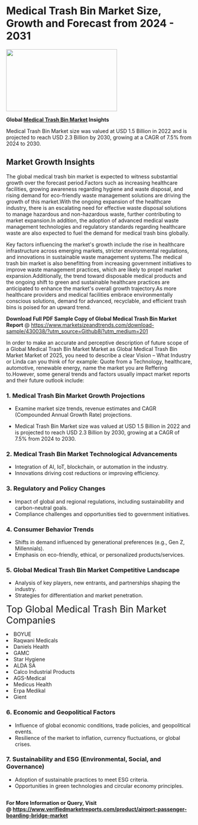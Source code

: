 <H1>Medical Trash Bin Market Size, Growth and Forecast from 2024 - 2031</H1><img class="aligncenter size-medium wp-image-584254" src="https://thirdeyenews.in/wp-content/uploads/2024/09/Global-Market-Research-300x168.jpeg" alt="" width="300" height="168" /><p><strong>Global&nbsp;<a href="https://www.marketsizeandtrends.com/download-sample/430038/?utm_source=Github8j?utm_medium=201">Medical Trash Bin Market</a> Insights</strong></p><p>Medical Trash Bin Market size was valued at USD 1.5 Billion in 2022 and is projected to reach USD 2.3 Billion by 2030, growing at a CAGR of 7.5% from 2024 to 2030.</p><p><h2>Market Growth Insights</h2> <p>The global medical trash bin market is expected to witness substantial growth over the forecast period.Factors such as increasing healthcare facilities, growing awareness regarding hygiene and waste disposal, and rising demand for eco-friendly waste management solutions are driving the growth of this market.With the ongoing expansion of the healthcare industry, there is an escalating need for effective waste disposal solutions to manage hazardous and non-hazardous waste, further contributing to market expansion.In addition, the adoption of advanced medical waste management technologies and regulatory standards regarding healthcare waste are also expected to fuel the demand for medical trash bins globally.</p> <p>Key factors influencing the market's growth include the rise in healthcare infrastructure across emerging markets, stricter environmental regulations, and innovations in sustainable waste management systems.The medical trash bin market is also benefitting from increasing government initiatives to improve waste management practices, which are likely to propel market expansion.Additionally, the trend toward disposable medical products and the ongoing shift to green and sustainable healthcare practices are anticipated to enhance the market's overall growth trajectory.As more healthcare providers and medical facilities embrace environmentally conscious solutions, demand for advanced, recyclable, and efficient trash bins is poised for an upward trend.</p> <p><span class=""><strong>Download Full PDF Sample Copy of Global Medical Trash Bin Market Report</strong> @ <a href="https://www.marketsizeandtrends.com/download-sample/430038/?utm_source=Github8j?utm_medium=201" target="_blank">https://www.marketsizeandtrends.com/download-sample/430038/?utm_source=Github8j?utm_medium=201</a></span></p><p>In order to make an accurate and perceptive description of future scope of a Global&nbsp;Medical Trash Bin Market Market as Global&nbsp;Medical Trash Bin Market Market of 2025, you need to describe a clear Vision &ndash; What Industry or Linda can you think of for example: Quote from a Technology, healthcare, automotive, renewable energy, name the market you are Reffering to.However, some general trends and factors usually impact market reports and their future outlook include:</p><h3>1.&nbsp;<strong>Medical Trash Bin Market Growth Projections</strong></h3><ul><li>Examine market size trends, revenue estimates and CAGR (Compounded Annual Growth Rate) projections.</li><li><p>Medical Trash Bin Market size was valued at USD 1.5 Billion in 2022 and is projected to reach USD 2.3 Billion by 2030, growing at a CAGR of 7.5% from 2024 to 2030.</p></li></ul><h3>2.&nbsp;<strong>Medical Trash Bin Market Technological Advancements</strong></h3><ul><li>Integration of AI, IoT, blockchain, or automation in the industry.</li><li>Innovations driving cost reductions or improving efficiency.</li></ul><h3>3.&nbsp;<strong>Regulatory and Policy Changes</strong></h3><ul><li>Impact of global and regional regulations, including sustainability and carbon-neutral goals.</li><li>Compliance challenges and opportunities tied to government initiatives.</li></ul><h3>4.&nbsp;<strong>Consumer Behavior Trends</strong></h3><ul><li>Shifts in demand influenced by generational preferences (e.g., Gen Z, Millennials).</li><li>Emphasis on eco-friendly, ethical, or personalized products/services.</li></ul><h3>5.&nbsp;<strong>Global Medical Trash Bin Market Competitive Landscape</strong></h3><ul><li>Analysis of key players, new entrants, and partnerships shaping the industry.</li><li>Strategies for differentiation and market penetration.</li></ul><p data-pm-slice="1 1 []"><span style="color: inherit; font-family: inherit; font-size: 25px;">Top Global Medical Trash Bin Market Companies</span></p><div class="" data-test-id=""><p><li>BOYUE</li><li> Raqwani Medicals</li><li> Daniels Health</li><li> GAMC</li><li> Star Hygiene</li><li> ALDA SA</li><li> Calco Industrial Products</li><li> AGS-Medical</li><li> Medicus Health</li><li> Erpa Medikal</li><li> Gient</li></p></div><h3>6.&nbsp;<strong>Economic and Geopolitical Factors</strong></h3><ul><li>Influence of global economic conditions, trade policies, and geopolitical events.</li><li>Resilience of the market to inflation, currency fluctuations, or global crises.</li></ul><h3>7.&nbsp;<strong>Sustainability and ESG (Environmental, Social, and Governance)</strong></h3><ul><li>Adoption of sustainable practices to meet ESG criteria.</li><li>Opportunities in green technologies and circular economy principles.</li></ul><h2><strong style="font-size: 14px;">For More Information or Query, Visit @&nbsp;</strong><a style="background-color: #ffffff; font-size: 14px;" href="https://www.marketsizeandtrends.com/report/medical-trash-bin-market/" target="_blank">https://www.verifiedmarketreports.com/product/airport-passenger-boarding-bridge-market</a></h2>